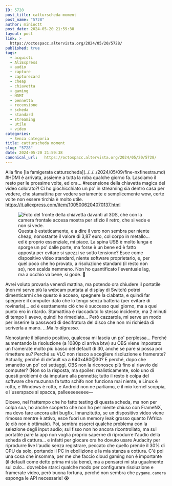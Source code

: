 ```yaml
---
ID: 5728
post_title: catturscheda moment
post_name: "5728"
author: minioctt
post_date: 2024-05-20 21:59:38
layout: post
link: >
  https://octospacc.altervista.org/2024/05/20/5728/
published: true
tags:
  - acquisti
  - AliExpress
  - audio
  - capture
  - capturecard
  - cheap
  - chiavetta
  - gaming
  - HDMI
  - pennetta
  - recensione
  - scheda
  - standard
  - streaming
  - utile
  - video
categories:
  - Senza categoria
title: catturscheda moment
slug: "5728"
date: 2024-05-20 21:59:38
canonical_url:   https://octospacc.altervista.org/2024/05/20/5728/
---
```

<!-- wp:paragraph -->
<p markdown="1">Alla fine [la famigerata catturscheda](../../../2024/05/09/fine-nxfinestra.md) #HDMI è arrivata, assieme a tutta la roba qualche giorno fa. Lasciamo il resto per le prossime volte, ed ora... #recensione della chiavetta magica del video colorato?! Ci ho giochicchiato un po' in streaming sia dentro casa per vedere, che stamattina per vedere seriamente e semplicemente wow, certe volte non essere tirchia è molto utile. <a href="https://it.aliexpress.com/item/1005006204070137.html">https://it.aliexpress.com/item/1005006204070137.html</a></p>
<!-- /wp:paragraph -->

<!-- wp:paragraph -->
<p markdown="1"></p>
<!-- /wp:paragraph -->

<!-- wp:image {"id":5726,"sizeSlug":"large","linkDestination":"none"} -->
<figure class="wp-block-image size-large"><img src="https://octospacc.github.io/microblog-mirror/assets/uploads/2024/05/202405202025037254787329721785000909-960x1075.jpg" alt="Foto del fronte della chiavetta davanti al 3DS, che con la camera frontale accesa mostra per sfizio il retro, che si vede e non si vede." class="wp-image-5726"/><figcaption class="wp-element-caption">Questa è esteticamente, e a dire il vero non sembra per niente cheap, nonostante il valore di 3,87 euro, col corpo in metallo... ed è proprio essenziale, mi piace. La spina USB è molto lunga e sporge un po' dalle porte, ma forse è un bene ed è fatto apposta per evitare si spezzi se sotto tensione? Esce come dispositivo video standard, niente software proprietario, e, per quel poco che ho provato, a risoluzione standard (il resto non so), non scalda nemmeno. Non ho quantificato l'eventuale lag, ma a occhio va bene, si gode. 👾️</figcaption></figure>
<!-- /wp:image -->

<!-- wp:paragraph -->
<p markdown="1"></p>
<!-- /wp:paragraph -->

<!-- wp:paragraph -->
<p markdown="1">Avrei voluto provarla venerdì mattina, ma potendo ora chiudere il portatile (non mi serve più la webcam puntata al display di Switch) potrei dimenticarmi che questo è acceso, spegnere la ciabatta, e quindi far spegnere il computer dato che lo tengo senza batteria (per evitare di rovinarla)... ed è esattamente ciò che è successo quel giorno, ma a quel punto ero in ritardo. Stamattina è riaccaduto lo stesso incidente, ma 2 minuti di tempo li avevo, quindi ho rimediato... Però cazzarola, mi serve un modo per inserire la password di decifratura del disco che non mi richieda di scriverla a mano. ...Ma <em>io digresso</em>.</p>
<!-- /wp:paragraph -->

<!-- wp:paragraph -->
<p markdown="1">Nonostante il bilancio positivo, qualcosa mi lascia un po' perplessa... Perché aumentando la risoluzione (a 1080p ci arriva btw) su OBS viene impostato un framerate molto più basso del default di 30, anche se pare si possa poi rimettere su? Perché su VLC non riesco a scegliere risoluzione e framerate? Actually, perché di default va a 640x480@30? E perché, dopo che smanetto un po' coi settaggi, OBS non la riconosce più fino al riavvio del computer? (Non so la risposta, ma spoiler: realisticamente, solo uno di questi problemi è da imputare alla pennetta; tutto il resto è colpa del software che muzunna fa tutto schifo non funziona mai niente, e Linux è rotto, e Windows è rotto, e Android non ne parliamo, e il mio kernel scoppia, e l'userspace si spacca, palleeeeeeeee—</p>
<!-- /wp:paragraph -->

<!-- wp:paragraph -->
<p markdown="1">Dicevo, nel frattempo che ho fatto testing di questa scheda, ma non per colpa sua, ho anche scoperto che non ho per niente chiuso con FrameNX, ma devo fare ancora altri bugfix. Innanzitutto, se un dispositivo video viene rimosso mentre è attivo, esce fuori un memory leak grosso quanto l'Africa (e ciò non è ottimale). Poi, sembra esserci qualche problema con la selezione degli input audio; sul fisso non ho ancora ricontrollato, ma sul portatile pare la app non voglia proprio saperne di riprodurre l'audio della scheda di cattura... e infatti per giocare ora ho dovuto usare Audacity per riprodurre live l'audio senza registrare, peccato che quello prende il 30% di CPU da solo, portando il PC in ebollizione e la mia stanza a cottura. C'è poi una cosa che insomma, per me che faccio cloud gaming non è importante (il default come detto prima mi sta bene), ma a pensarci mi sta ugualmente sul culo... dovrebbe starci qualche modo per configurare risoluzione e framerate video, però buona fortuna, perché non sembra che <code>pygame.camera</code> esponga le API necessarie! 😭️</p>
<!-- /wp:paragraph -->